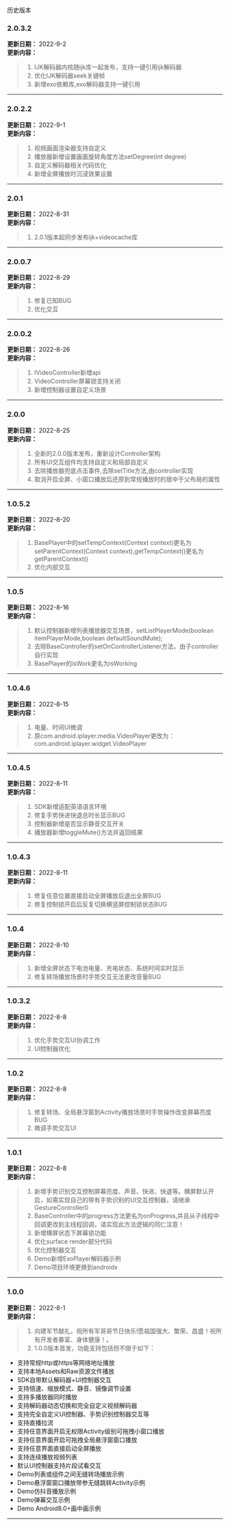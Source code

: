 历史版本

###  2.0.3.2
**更新日期：** 2022-9-2<br/>
**更新内容：**<br/>
>1. IJK解码器内核随ijk库一起发布，支持一键引用ijk解码器<br/>
>2. 优化IJK解码器seek关键帧<br/>
>3. 新增exo依赖库,exo解码器支持一键引用<br/>
___
###  2.0.2.2
**更新日期：** 2022-9-1<br/>
**更新内容：**<br/>
>1. 视频画面渲染器支持自定义<br/>
>2. 播放器新增设置画面旋转角度方法setDegree(int degree)<br/>
>3. 自定义解码器相关代码优化<br/>
>4. 新增全屏播放时沉浸效果设置<br/>
___
###  2.0.1
**更新日期：** 2022-8-31<br/>
**更新内容：**<br/>
>1. 2.0.1版本起同步发布ijk+videocache库<br/>
___
###  2.0.0.7
**更新日期：** 2022-8-29<br/>
**更新内容：**<br/>
>1. 修复已知BUG<br/>
>2. 优化交互<br/>
___
###  2.0.0.2
**更新日期：** 2022-8-26<br/>
**更新内容：**<br/>
>1. IVideoController新增api<br/>
>2. VideoController屏幕锁支持关闭<br/>
>3. 新增控制器设置自定义场景<br/>
___
###  2.0.0
**更新日期：** 2022-8-25<br/>
**更新内容：**<br/>
>1. 全新的2.0.0版本发布，重新设计Controller架构<br/>
>1. 所有UI交互组件均支持自定义和局部自定义<br/>
>1. 去除播放器兜底点击事件,去除setTitle方法,由controller实现<br/>
>2. 取消开启全屏、小窗口播放后还原到常规播放时的居中于父布局的属性<br/>
___
###  1.0.5.2
**更新日期：** 2022-8-20<br/>
**更新内容：**<br/>
>1. BasePlayer中的setTempContext(Context context)更名为setParentContext(Context context),getTempContext()更名为getParentContext()<br/>
>2. 优化内部交互<br/>
___
###  1.0.5
**更新日期：** 2022-8-16<br/>
**更新内容：**<br/>
>1. 默认控制器新增列表播放器交互场景，setListPlayerMode(boolean itemPlayerMode,boolean defaultSoundMute);<br/>
>1. 去除BaseController的setOnControllerListener方法，由子controller自行实现<br/>
>2. BasePlayer的isWork更名为isWorking<br/>
___
###  1.0.4.6
**更新日期：** 2022-8-15<br/>
**更新内容：**<br/>
>1. 电量、时间UI微调<br/>
>2. 原com.android.iplayer.media.VideoPlayer更改为：com.android.iplayer.widget.VideoPlayer<br/>
___
###  1.0.4.5
**更新日期：** 2022-8-11<br/>
**更新内容：**<br/>
>1. SDK新增适配英语语言环境<br/>
>2. 修复手势快进快退总时长显示BUG<br/>
>3. 控制器新增是否显示静音交互开关<br/>
>4. 播放器新增toggleMute()方法并返回结果<br/>
___
###  1.0.4.3
**更新日期：** 2022-8-11<br/>
**更新内容：**<br/>
>1. 修复任意位置直接启动全屏播放后退出全屏BUG<br/>
>2. 修复控制锁开启后反复切换横竖屏控制锁状态BUG<br/>
___
###  1.0.4
**更新日期：** 2022-8-10<br/>
**更新内容：**<br/>
>1. 新增全屏状态下电池电量、充电状态、系统时间实时显示<br/>
>2. 修复转场播放场景时手势交互无法更改音量BUG<br/>
___
###  1.0.3.2
**更新日期：** 2022-8-8<br/>
**更新内容：**<br/>
>1. 优化手势交互UI协调工作<br/>
>2. UI控制器优化<br/>
___
###  1.0.2
**更新日期：** 2022-8-8<br/>
**更新内容：**<br/>
>1. 修复转场、全局悬浮窗到Activity播放场景时手势操作改变屏幕亮度BUG<br/>
>2. 微调手势交互UI<br/>
___
###  1.0.1
**更新日期：** 2022-8-8<br/>
**更新内容：**<br/>
>1. 新增手势识别交互控制屏幕亮度、声音、快进、快退等。横屏默认开启，如需实现自己的带有手势识别的UI交互控制器，请继承GestureController0<br/>
>2. BaseController中的progress方法更名为onProgress,并且从子线程中回调更改到主线程回调，请实现此方法逻辑的同仁注意！<br/>
>3. 新增横屏状态下屏幕锁功能<br/>
>4. 优化surface render部分代码<br/>
>5. 优化控制器交互<br/>
>6. Demo新增ExoPlayer解码器示例<br/>
>7. Demo项目环境更换到androidx<br/>
___
###  1.0.0
**更新日期：** 2022-8-1<br/>
**更新内容：**<br/>
>1. 向建军节献礼，祝所有军哥哥节日快乐!愿祖国强大、繁荣、昌盛！祝所有开发者暴富、身体健康！。<br/>
>2. 1.0.0版本首发，功能支持包括但不限于如下：<br/>
* 支持常规http或https等网络地址播放</br>
* 支持本地Assets和Raw资源文件播放</br>
* SDK自带默认解码器+UI控制器交互</br>
* 支持倍速、缩放模式、静音、镜像调节设置</br>
* 支持多播放器同时播放</br>
* 支持解码器动态切换和完全自定义视频解码器</br>
* 支持完全自定义UI控制器、手势识别控制器交互等</br>
* 支持直播拉流</br>
* 支持任意界面开启无权限Activity级别可拖拽小窗口播放</br>
* 支持任意界面开启可拖拽全局悬浮窗窗口播放</br>
* 支持任意界面直接启动全屏播放</br>
* 支持连续播放视频列表</br>
* 默认UI控制器支持片段试看交互</br>
* Demo列表或组件之间无缝转场播放示例</br>
* Demo悬浮窗窗口播放带参无缝跳转Activity示例</br>
* Demo仿抖音播放示例</br>
* Demo弹幕交互示例</br>
* Demo Android8.0+画中画示例</br>
___